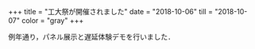 +++
title = "工大祭が開催されました"
date = "2018-10-06"
till = "2018-10-07"
color = "gray"
+++

例年通り，パネル展示と遅延体験デモを行いました．
